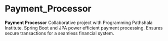 # Payment_Processor
**Payment Processor**  Collaborative project with Programming Pathshala Institute. Spring Boot and JPA power efficient payment processing. Ensures secure transactions for a seamless financial system. 
